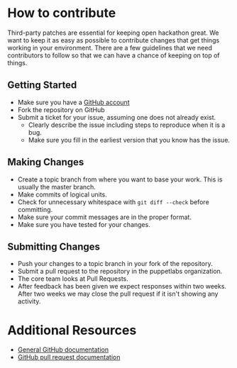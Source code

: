 # How to contribute

Third-party patches are essential for keeping open hackathon great. We want to keep it as easy as possible to contribute changes that get things working in your environment. There are a few guidelines that we need contributors to follow so that we can have a chance of keeping on top of things.

## Getting Started

* Make sure you have a [GitHub account](https://github.com/signup/free)
* Fork the repository on GitHub
* Submit a ticket for your issue, assuming one does not already exist.
  * Clearly describe the issue including steps to reproduce when it is a bug.
  * Make sure you fill in the earliest version that you know has the issue.

## Making Changes

* Create a topic branch from where you want to base your work. This is usually the master branch.
* Make commits of logical units.
* Check for unnecessary whitespace with `git diff --check` before committing.
* Make sure your commit messages are in the proper format.
* Make sure you have tested for your changes.

## Submitting Changes
* Push your changes to a topic branch in your fork of the repository.
* Submit a pull request to the repository in the puppetlabs organization.
* The core team looks at Pull Requests.
* After feedback has been given we expect responses within two weeks. After two
  weeks we may close the pull request if it isn't showing any activity.

# Additional Resources

* [General GitHub documentation](https://help.github.com/)
* [GitHub pull request documentation](https://docs.github.com/pull-requests)
